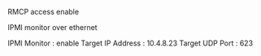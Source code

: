 RMCP access enable


IPMI monitor over ethernet

IPMI Monitor 	: enable
Target IP Address  : 10.4.8.23
Target UDP Port    : 623
